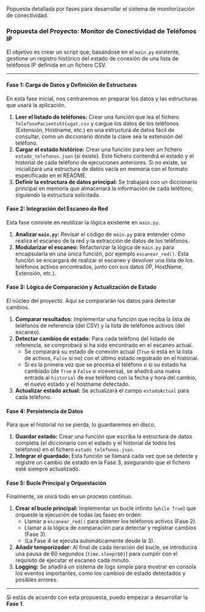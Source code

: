 

Popuesta detallada por fases para desarrollar el sistema de monitorización de conectividad.

### **Propuesta del Proyecto: Monitor de Conectividad de Teléfonos IP**

El objetivo es crear un script que, basándose en el `main.py` existente, gestione un registro histórico del estado de conexión de una lista de teléfonos IP definida en un fichero CSV.

---

#### **Fase 1: Carga de Datos y Definición de Estructuras**

En esta fase inicial, nos centraremos en preparar los datos y las estructuras que usará la aplicación.

1.  **Leer el listado de teléfonos:** Crear una función que lea el fichero `TelefonsPacientsStCugat.csv` y cargue los datos de los teléfonos (Extensión, Hostname, etc.) en una estructura de datos fácil de consultar, como un diccionario donde la clave sea la extensión del teléfono.
2.  **Cargar el estado histórico:** Crear una función para leer un fichero `estado_telefonos.json` (si existe). Este fichero contendrá el estado y el historial de cada teléfono de ejecuciones anteriores. Si no existe, se inicializará una estructura de datos vacía en memoria con el formato especificado en el README.
3.  **Definir la estructura de datos principal:** Se trabajará con un diccionario principal en memoria que almacenará la información de cada teléfono, siguiendo la estructura solicitada.

#### **Fase 2: Integración del Escaneo de Red**

Esta fase consiste en reutilizar la lógica existente en `main.py`.

1.  **Analizar `main.py`:** Revisar el código de `main.py` para entender cómo realiza el escaneo de la red y la extracción de datos de los teléfonos.
2.  **Modularizar el escaneo:** Refactorizar la lógica de `main.py` para encapsularla en una única función, por ejemplo `escanear_red()`. Esta función se encargará de realizar el escaneo y devolver una lista de los teléfonos activos encontrados, junto con sus datos (IP, HostName, Extensión, etc.).

#### **Fase 3: Lógica de Comparación y Actualización de Estado**

El núcleo del proyecto. Aquí se compararán los datos para detectar cambios.

1.  **Comparar resultados:** Implementar una función que reciba la lista de teléfonos de referencia (del CSV) y la lista de teléfonos activos (del escaneo).
2.  **Detectar cambios de estado:** Para cada teléfono del listado de referencia, se comprobará si ha sido encontrado en el escaneo actual.
    *   Se comparará su estado de conexión actual (`True` si está en la lista de activos, `False` si no) con el último estado registrado en el historial.
    *   Si es la primera vez que se procesa el teléfono o si su estado ha cambiado (de `True` a `False` o viceversa), se añadirá una nueva entrada al `historial` de ese teléfono con la fecha y hora del cambio, el nuevo estado y el hostname detectado.
3.  **Actualizar estado actual:** Se actualizará el campo `estadoActual` para cada teléfono.

#### **Fase 4: Persistencia de Datos**

Para que el historial no se pierda, lo guardaremos en disco.

1.  **Guardar estado:** Crear una función que escriba la estructura de datos completa (el diccionario con el estado y el historial de todos los teléfonos) en el fichero `estado_telefonos.json`.
2.  **Integrar el guardado:** Esta función se llamará cada vez que se detecte y registre un cambio de estado en la Fase 3, asegurando que el fichero esté siempre actualizado.

#### **Fase 5: Bucle Principal y Orquestación**

Finalmente, se unirá todo en un proceso continuo.

1.  **Crear el bucle principal:** Implementar un bucle infinito (`while True`) que orqueste la ejecución de todas las fases en orden:
    *   Llamar a `escanear_red()` para obtener los teléfonos activos (Fase 2).
    *   Llamar a la lógica de comparación para detectar y registrar cambios (Fase 3).
    *   (La Fase 4 se ejecuta automáticamente desde la 3).
2.  **Añadir temporizador:** Al final de cada iteración del bucle, se introducirá una pausa de 60 segundos (`time.sleep(60)`) para cumplir con el requisito de ejecutar el escaneo cada minuto.
3.  **Logging:** Se añadirá un sistema de logs simple para mostrar en consola los eventos importantes, como los cambios de estado detectados y posibles errores.

---

Si estás de acuerdo con esta propuesta, puedo empezar a desarrollar la **Fase 1**.
